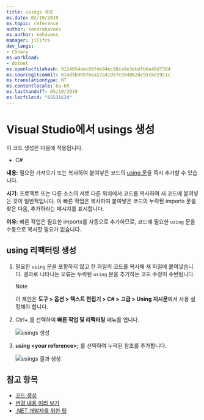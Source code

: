 ```yaml
---
title: usings 생성
ms.date: 02/19/2019
ms.topic: reference
author: kendrahavens
ms.author: kehavens
manager: jillfra
dev_langs:
- CSharp
ms.workload:
- dotnet
ms.openlocfilehash: 9124054dec08fde94ec98ca9e3ebdfb6e48d7384
ms.sourcegitcommit: 614d5b99576ea27a41957cd94062dc95cbd29c1c
ms.translationtype: HT
ms.contentlocale: ko-KR
ms.lasthandoff: 05/10/2019
ms.locfileid: "65531624"
---
```

# <a name="generate-usings-in-visual-studio"></a>Visual Studio에서 usings 생성

이 코드 생성은 다음에 적용됩니다.

- C#

**내용:** 필요한 가져오기 또는 복사하여 붙여넣은 코드의 [using 문](/dotnet/csharp/language-reference/keywords/using-statement)을 즉시 추가할 수 있습니다.

**시기:** 프로젝트 또는 다른 소스의 서로 다른 위치에서 코드를 복사하여 새 코드에 붙여넣는 것이 일반적입니다. 이 빠른 작업은 복사하여 붙여넣은 코드의 누락된 imports 문을 찾은 다음, 추가하라는 메시지를 표시합니다.

**이유:** 빠른 작업은 필요한 imports를 자동으로 추가하므로, 코드에 필요한 `using` 문을 수동으로 복사할 필요가 없습니다.

## <a name="generate-usings-refactoring"></a>using 리팩터링 생성

1. 필요한 `using` 문을 포함하지 않고 한 파일의 코드를 복사해 새 파일에 붙여넣습니다. 결과로 나타나는 오류는 누락된 `using` 문을 추가하는 코드 수정이 수반됩니다.

    > [!NOTE]
    > 이 제안은 **도구 > 옵션 > 텍스트 편집기 > C# > 고급 > Using 지시문**에서 사용 설정해야 합니다.

2. Ctrl+.를 선택하여 **빠른 작업 및 리팩터링** 메뉴를 엽니다.

    ![usings 생성](media/generate-using-codefix.png)

3. **using \<your reference\>;** 를 선택하여 누락된 참조를 추가합니다.

    ![usings 결과 생성](media/generate-using-result.png)

## <a name="see-also"></a>참고 항목

- [코드 생성](../code-generation-in-visual-studio.md)
- [변경 내용 미리 보기](../../ide/preview-changes.md)
- [.NET 개발자를 위한 팁](../csharp-developer-productivity.md)
